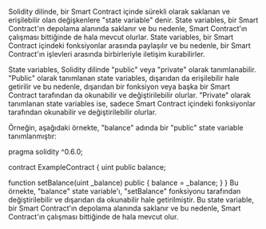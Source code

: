 Solidity dilinde, bir Smart Contract içinde sürekli olarak saklanan ve erişilebilir olan değişkenlere "state variable" denir. State variables, bir Smart Contract'ın depolama alanında saklanır ve bu nedenle, Smart Contract'ın çalışması bittiğinde de hala mevcut olurlar. State variables, bir Smart Contract içindeki fonksiyonlar arasında paylaşılır ve bu nedenle, bir Smart Contract'ın işlevleri arasında birbirleriyle iletişim kurabilirler.

State variables, Solidity dilinde "public" veya "private" olarak tanımlanabilir. "Public" olarak tanımlanan state variables, dışarıdan da erişilebilir hale getirilir ve bu nedenle, dışarıdan bir fonksiyon veya başka bir Smart Contract tarafından da okunabilir ve değiştirilebilir olurlar. "Private" olarak tanımlanan state variables ise, sadece Smart Contract içindeki fonksiyonlar tarafından okunabilir ve değiştirilebilir olurlar.

Örneğin, aşağıdaki örnekte, "balance" adında bir "public" state variable tanımlanmıştır:


pragma solidity ^0.6.0;

contract ExampleContract {
  uint public balance;

  function setBalance(uint _balance) public {
    balance = _balance;
  }
}
Bu örnekte, "balance" state variable'ı, "setBalance" fonksiyonu tarafından değiştirilebilir ve dışarıdan da okunabilir hale getirilmiştir. Bu state variable, bir Smart Contract'ın depolama alanında saklanır ve bu nedenle, Smart Contract'ın çalışması bittiğinde de hala mevcut olur.

